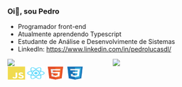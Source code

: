 ### Oi👋, sou Pedro
- Programador front-end
- Atualmente aprendendo Typescript
- Estudante de Análise e Desenvolvimente de Sistemas
- LinkedIn: https://www.linkedin.com/in/pedrolucasdl/

<img align='left' width='47%' src='https://github-readme-stats.vercel.app/api?username=Pedroolcs&show_icons=true&theme=github_dark' />

<img align='left' width='47%' src='https://github-readme-stats.vercel.app/api/top-langs/?username=Pedroolcs&layout=compact&theme=github_dark' />

<div style="display: inline_block"><br>
  <img align="center" alt="Pedro-Js" height="30" width="40" src="https://raw.githubusercontent.com/devicons/devicon/master/icons/javascript/javascript-plain.svg">
  <img align="center" alt="Pedro-React" height="30" width="40" src="https://raw.githubusercontent.com/devicons/devicon/master/icons/react/react-original.svg">
  <img align="center" alt="Pedro-HTML" height="30" width="40" src="https://raw.githubusercontent.com/devicons/devicon/master/icons/html5/html5-original.svg">
  <img align="center" alt="Pedro-CSS" height="30" width="40" src="https://raw.githubusercontent.com/devicons/devicon/master/icons/css3/css3-original.svg">
</div>




